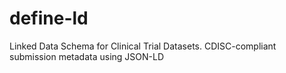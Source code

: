 # define-ld
Linked Data Schema for Clinical Trial Datasets. CDISC-compliant submission metadata using JSON-LD
